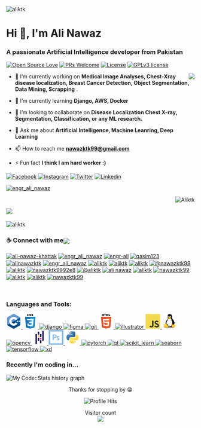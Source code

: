 <!-- ### <img src="https://github.com/rajput2107/rajput2107/blob/master/Assets/Hi.gif" width="29px"> Hello world!&nbsp;<img src="https://github.com/rajput2107/rajput2107/blob/master/Assets/Earth.gif" width="24px">
<em>I am a 4th Year undergraduate student from <a href="https://jaipur.manipal.edu/"><b>Manipal University Jaipur</b></a>. From very early on in my life, I started to fall in love with technology 😍 This love has helped me develop a very good technological mindset <img src="https://github.com/rajput2107/rajput2107/blob/master/Assets/PC.gif" height="20px"/>, and given me the curiosity to learn more. I firmly believe that **no amount of knowledge <img src="https://github.com/rajput2107/rajput2107/blob/master/Assets/Rocket.gif" height="18px"> is enough knowledge**. 🧠</em>
 <br/> -->
<p align="left"> <img src="https://komarev.com/ghpvc/?username=aliktk&label=Profile%20views&color=0e75b6&style=flat" alt="aliktk" /> </p>
<h1 >Hi 👋, I'm Ali Nawaz</h1>
<h3>A passionate Artificial Intelligence developer from Pakistan</h3>

[![Open Source Love](https://badges.frapsoft.com/os/v2/open-source.svg?v=102)](https://github.com/raselhasandurjoy/Artificial-Intelligence-Engineer-Roadmap-AI)
[![PRs Welcome](https://img.shields.io/badge/PRs-welcome-brightgreen.svg?style=flat-square)](http://makeapullrequest.com)
[![License](https://img.shields.io/badge/License-Apache%202.0-blue.svg)](https://opensource.org/licenses/Apache-2.0)
[![GPLv3 license](https://img.shields.io/badge/License-GPLv3-blue.svg)](http://perso.crans.org/besson/LICENSE.html)

<img align="right" src="https://github.com/rajput2107/rajput2107/blob/master/Assets/Developer.gif"/>
<!-- <p align="left"> <a href="https://github.com/ryo-ma/github-profile-trophy"><img src="https://github-profile-trophy.vercel.app/?username=aliktk" alt="aliktk" /></a> </p> -->

- 🔭 I’m currently working on <b>Medical Image Analyses, Chest-Xray disease localization, Breast Cancer Detection, Object Segmentation, Data Mining, Scrapping</b> .

- 🌱 I’m currently learning **Django, AWS, Docker**

- 👯 I’m looking to collaborate on **Disease Localization Chest X-ray, Segmentation, Classification, or any ML research.**

- 💬 Ask me about **Artificial Intelligence, Machine Leanring, Deep Learning**

- 📫 How to reach me **nawazktk99@gmail.com**

- ⚡ Fun fact **I think I am hard worker :)**

[![Facebook](https://img.shields.io/badge/Facebook-1877F2?style=for-the-badge&logo=facebook&logoColor=white)](https://www.facebook.com/alinawazktk/)
[![Instagram](https://img.shields.io/badge/Instagram-E4405F?style=for-the-badge&logo=instagram&logoColor=white)](https://www.instagram.com/alinawazktk/)
[![Twitter](https://img.shields.io/badge/Twitter-1DA1F2?style=for-the-badge&logo=twitter&logoColor=white)](https://twitter.com/engr_ali_nawaz/)
[![Linkedin](https://img.shields.io/badge/LinkedIn-0077B5?style=for-the-badge&logo=linkedin&logoColor=white)](https://www.linkedin.com/in/ali-nawaz-khattak/)

<p align="left"> <a href="https://twitter.com/engr_ali_nawaz" target="blank"><img src="https://img.shields.io/twitter/follow/engr_ali_nawaz?logo=twitter&style=for-the-badge" alt="engr_ali_nawaz" /></a> </p>

<p align = "right"><img align="right" src="https://github-readme-stats.vercel.app/api/top-langs?username=Aliktk&&show_icons=true&theme=radical" alt="Aliktk" /></p>
 </br>
<p> <img align="centre" src="https://github-readme-stats.vercel.app/api?username=Aliktk&&show_icons=true&theme=radical" /> </p>
 
<p><img align="center" src="https://github-readme-streak-stats.herokuapp.com/?user=aliktk&show_icons=true&theme=radical" alt="aliktk" /></p>
<div>

  <h3>☕ Connect with me<img align="center" src="https://github.com/rajput2107/rajput2107/blob/master/Assets/Handshake.gif" height="33px" /></h3> 
</div>
<a href="https://www.python.org/" target="_blank">
  <p align="left">
<a href="https://linkedin.com/in/ali-nawaz-khattak" target="blank"><img align="center" src="https://raw.githubusercontent.com/rahuldkjain/github-profile-readme-generator/master/src/images/icons/Social/linked-in-alt.svg" alt="ali-nawaz-khattak" height="30" width="40" /></a>
<a href="https://twitter.com/engr_ali_nawaz" target="blank"><img align="center" src="https://raw.githubusercontent.com/rahuldkjain/github-profile-readme-generator/master/src/images/icons/Social/twitter.svg" alt="engr_ali_nawaz" height="30" width="40" /></a>
<a href="https://stackoverflow.com/users/engr-ali" target="blank"><img align="center" src="https://raw.githubusercontent.com/rahuldkjain/github-profile-readme-generator/master/src/images/icons/Social/stack-overflow.svg" alt="engr-ali" height="30" width="40" /></a>
<a href="https://kaggle.com/qasim123" target="blank"><img align="center" src="https://raw.githubusercontent.com/rahuldkjain/github-profile-readme-generator/master/src/images/icons/Social/kaggle.svg" alt="qasim123" height="30" width="40" /></a>
<a href="https://fb.com/alinawazktk" target="blank"><img align="center" src="https://raw.githubusercontent.com/rahuldkjain/github-profile-readme-generator/master/src/images/icons/Social/facebook.svg" alt="alinawazktk" height="30" width="40" /></a>
<a href="https://instagram.com/engr_ali_nawaz" target="blank"><img align="center" src="https://raw.githubusercontent.com/rahuldkjain/github-profile-readme-generator/master/src/images/icons/Social/instagram.svg" alt="engr_ali_nawaz" height="30" width="40" /></a>
<a href="https://dribbble.com/aliktk" target="blank"><img align="center" src="https://raw.githubusercontent.com/rahuldkjain/github-profile-readme-generator/master/src/images/icons/Social/dribbble.svg" alt="aliktk" height="30" width="40" /></a>
<a href="https://codepen.io/aliktk" target="blank"><img align="center" src="https://raw.githubusercontent.com/rahuldkjain/github-profile-readme-generator/master/src/images/icons/Social/codepen.svg" alt="aliktk" height="30" width="40" /></a>
<a href="https://dev.to/aliktk" target="blank"><img align="center" src="https://raw.githubusercontent.com/rahuldkjain/github-profile-readme-generator/master/src/images/icons/Social/devto.svg" alt="aliktk" height="30" width="40" /></a>
<a href="https://medium.com/@nawazktk99" target="blank"><img align="center" src="https://raw.githubusercontent.com/rahuldkjain/github-profile-readme-generator/master/src/images/icons/Social/medium.svg" alt="@nawazktk99" height="30" width="40" /></a>
<a href="https://codesandbox.com/aliktk" target="blank"><img align="center" src="https://raw.githubusercontent.com/rahuldkjain/github-profile-readme-generator/master/src/images/icons/Social/codesandbox.svg" alt="aliktk" height="30" width="40" /></a>
<a href="https://www.behance.net/nawazktk9992e8" target="blank"><img align="center" src="https://raw.githubusercontent.com/rahuldkjain/github-profile-readme-generator/master/src/images/icons/Social/behance.svg" alt="nawazktk9992e8" height="30" width="40" /></a>
<a href="https://hashnode.com/@aliktk" target="blank"><img align="center" src="https://raw.githubusercontent.com/rahuldkjain/github-profile-readme-generator/master/src/images/icons/Social/hashnode.svg" alt="@aliktk" height="30" width="40" /></a>
<a href="https://www.youtube.com/c/ali nawaz" target="blank"><img align="center" src="https://raw.githubusercontent.com/rahuldkjain/github-profile-readme-generator/master/src/images/icons/Social/youtube.svg" alt="ali nawaz" height="30" width="40" /></a>
<a href="https://www.codechef.com/users/aliktk" target="blank"><img align="center" src="https://cdn.jsdelivr.net/npm/simple-icons@3.1.0/icons/codechef.svg" alt="aliktk" height="30" width="40" /></a>
<a href="https://www.hackerrank.com/nawazktk99" target="blank"><img align="center" src="https://raw.githubusercontent.com/rahuldkjain/github-profile-readme-generator/master/src/images/icons/Social/hackerrank.svg" alt="nawazktk99" height="30" width="40" /></a>
<a href="https://codeforces.com/profile/aliktk" target="blank"><img align="center" src="https://raw.githubusercontent.com/rahuldkjain/github-profile-readme-generator/master/src/images/icons/Social/codeforces.svg" alt="aliktk" height="30" width="40" /></a>
<a href="https://www.leetcode.com/aliktk" target="blank"><img align="center" src="https://raw.githubusercontent.com/rahuldkjain/github-profile-readme-generator/master/src/images/icons/Social/leet-code.svg" alt="aliktk" height="30" width="40" /></a>
<a href="https://auth.geeksforgeeks.org/user/nawazktk99" target="blank"><img align="center" src="https://raw.githubusercontent.com/rahuldkjain/github-profile-readme-generator/master/src/images/icons/Social/geeks-for-geeks.svg" alt="nawazktk99" height="30" width="40" /></a>
  </p>
 </br>
<h3 align="left">Languages and Tools:</h3>
<p align="left"> <a href="https://www.w3schools.com/cpp/" target="_blank" rel="noreferrer"> <img src="https://raw.githubusercontent.com/devicons/devicon/master/icons/cplusplus/cplusplus-original.svg" alt="cplusplus" width="40" height="40"/> </a> <a href="https://www.w3schools.com/css/" target="_blank" rel="noreferrer"> <img src="https://raw.githubusercontent.com/devicons/devicon/master/icons/css3/css3-original-wordmark.svg" alt="css3" width="40" height="40"/> </a> <a href="https://www.djangoproject.com/" target="_blank" rel="noreferrer"> <img src="https://cdn.worldvectorlogo.com/logos/django.svg" alt="django" width="40" height="40"/> </a> <a href="https://www.figma.com/" target="_blank" rel="noreferrer"> <img src="https://www.vectorlogo.zone/logos/figma/figma-icon.svg" alt="figma" width="40" height="40"/> </a> <a href="https://git-scm.com/" target="_blank" rel="noreferrer"> <img src="https://www.vectorlogo.zone/logos/git-scm/git-scm-icon.svg" alt="git" width="40" height="40"/> </a> <a href="https://www.w3.org/html/" target="_blank" rel="noreferrer"> <img src="https://raw.githubusercontent.com/devicons/devicon/master/icons/html5/html5-original-wordmark.svg" alt="html5" width="40" height="40"/> </a> <a href="https://www.adobe.com/in/products/illustrator.html" target="_blank" rel="noreferrer"> <img src="https://www.vectorlogo.zone/logos/adobe_illustrator/adobe_illustrator-icon.svg" alt="illustrator" width="40" height="40"/> </a> <a href="https://developer.mozilla.org/en-US/docs/Web/JavaScript" target="_blank" rel="noreferrer"> <img src="https://raw.githubusercontent.com/devicons/devicon/master/icons/javascript/javascript-original.svg" alt="javascript" width="40" height="40"/> </a> <a href="https://www.linux.org/" target="_blank" rel="noreferrer"> <img src="https://raw.githubusercontent.com/devicons/devicon/master/icons/linux/linux-original.svg" alt="linux" width="40" height="40"/> </a> <a href="https://opencv.org/" target="_blank" rel="noreferrer"> <img src="https://www.vectorlogo.zone/logos/opencv/opencv-icon.svg" alt="opencv" width="40" height="40"/> </a> <a href="https://pandas.pydata.org/" target="_blank" rel="noreferrer"> <img src="https://raw.githubusercontent.com/devicons/devicon/2ae2a900d2f041da66e950e4d48052658d850630/icons/pandas/pandas-original.svg" alt="pandas" width="40" height="40"/> </a> <a href="https://www.photoshop.com/en" target="_blank" rel="noreferrer"> <img src="https://raw.githubusercontent.com/devicons/devicon/master/icons/photoshop/photoshop-line.svg" alt="photoshop" width="40" height="40"/> </a> <a href="https://www.python.org" target="_blank" rel="noreferrer"> <img src="https://raw.githubusercontent.com/devicons/devicon/master/icons/python/python-original.svg" alt="python" width="40" height="40"/> </a> <a href="https://pytorch.org/" target="_blank" rel="noreferrer"> <img src="https://www.vectorlogo.zone/logos/pytorch/pytorch-icon.svg" alt="pytorch" width="40" height="40"/> </a> <a href="https://www.qt.io/" target="_blank" rel="noreferrer"> <img src="https://upload.wikimedia.org/wikipedia/commons/0/0b/Qt_logo_2016.svg" alt="qt" width="40" height="40"/> </a> <a href="https://scikit-learn.org/" target="_blank" rel="noreferrer"> <img src="https://upload.wikimedia.org/wikipedia/commons/0/05/Scikit_learn_logo_small.svg" alt="scikit_learn" width="40" height="40"/> </a> <a href="https://seaborn.pydata.org/" target="_blank" rel="noreferrer"> <img src="https://seaborn.pydata.org/_images/logo-mark-lightbg.svg" alt="seaborn" width="40" height="40"/> </a> <a href="https://www.tensorflow.org" target="_blank" rel="noreferrer"> <img src="https://www.vectorlogo.zone/logos/tensorflow/tensorflow-icon.svg" alt="tensorflow" width="40" height="40"/> </a> <a href="https://www.adobe.com/products/xd.html" target="_blank" rel="noreferrer"> <img src="https://cdn.worldvectorlogo.com/logos/adobe-xd.svg" alt="xd" width="40" height="40"/> </a> </p>



### Recently I'm coding in...
![My Code::Stats history graph](https://codestats-readme.wegfan.cn/history-graph/ali%20nawaz?history_days=30&&show_icons=true)

  <p align="center" >Thanks for stopping by 😁</><br/>
</p>
<p align="center"><img alt="Profile Hits" src="https://hits.seeyoufarm.com/api/count/incr/badge.svg?url=https%3A%2F%2Fgithub.com%2Frajput2107%2F" /></p>

<p align="center">
  Visitor count<br>
  <img src="https://profile-counter.glitch.me/Aliktk/count.svg" />
</p>
